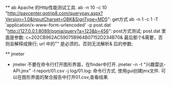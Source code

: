 ** ab
   Apache 的Http性能测试工具.
   ab -n 10 -c 10 "http://paycenter.gotrip8.com/querypay.aspx?Version=1.0&InputCharset=GBK&SignType=MD5": get方式
   ab -n 1 -c 1 -T 'application/x-www-form-urlencoded' -p post.dat "http://127.0.0.1:8089/ponia/query?a=123&b=456": post方式测试;  post.dat 里面是参数: c=202CB962AC59075B964B07152D234B70&      最后那个&需要，否则会解释成换行; url 中的"" 是必须的，否则无法解析& 后的参数; 

** jmeter
   * jmeter 不要在命令行打开图形界面，在finder中打开.
   jmeter -n -t "兴趣雷达-API.jmx" -l report/01.csv -j log/01.log:   命令行方式.  使用gui创建jmx文件.  可以在图形界面的聚合报告中打开01.csv,查看结果.
